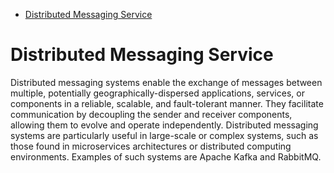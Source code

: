 - [Distributed Messaging Service](#distributed-messaging-service)

# Distributed Messaging Service

Distributed messaging systems enable the exchange of messages between multiple, potentially geographically-dispersed applications, services, or components in a reliable, scalable, and fault-tolerant manner. They facilitate communication by decoupling the sender and receiver components, allowing them to evolve and operate independently. Distributed messaging systems are particularly useful in large-scale or complex systems, such as those found in microservices architectures or distributed computing environments. Examples of such systems are Apache Kafka and RabbitMQ.

